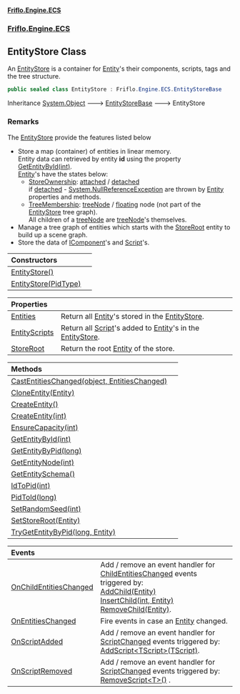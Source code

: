 #### [Friflo.Engine.ECS](index.md 'index')
### [Friflo.Engine.ECS](Friflo.Engine.ECS.md 'Friflo.Engine.ECS')

## EntityStore Class

An [EntityStore](EntityStore.md 'Friflo.Engine.ECS.EntityStore') is a container for [Entity](Entity.md 'Friflo.Engine.ECS.Entity')'s their components, scripts, tags
and the tree structure.

```csharp
public sealed class EntityStore : Friflo.Engine.ECS.EntityStoreBase
```

Inheritance [System.Object](https://docs.microsoft.com/en-us/dotnet/api/System.Object 'System.Object') &#129106; [EntityStoreBase](EntityStoreBase.md 'Friflo.Engine.ECS.EntityStoreBase') &#129106; EntityStore

### Remarks
The [EntityStore](EntityStore.md 'Friflo.Engine.ECS.EntityStore') provide the features listed below
- Store a map (container) of entities in linear memory.<br/>
  Entity data can retrieved by entity <b>id</b> using the property [GetEntityById(int)](EntityStore.GetEntityById(int).md 'Friflo.Engine.ECS.EntityStore.GetEntityById(int)').<br/>[Entity](Entity.md 'Friflo.Engine.ECS.Entity')'s have the states below:<br/>
  - [StoreOwnership](StoreOwnership.md 'Friflo.Engine.ECS.StoreOwnership'): [attached](StoreOwnership.md#Friflo.Engine.ECS.StoreOwnership.attached 'Friflo.Engine.ECS.StoreOwnership.attached') / [detached](StoreOwnership.md#Friflo.Engine.ECS.StoreOwnership.detached 'Friflo.Engine.ECS.StoreOwnership.detached')<br/>
                      if [detached](StoreOwnership.md#Friflo.Engine.ECS.StoreOwnership.detached 'Friflo.Engine.ECS.StoreOwnership.detached') - [System.NullReferenceException](https://docs.microsoft.com/en-us/dotnet/api/System.NullReferenceException 'System.NullReferenceException') are thrown by [Entity](Entity.md 'Friflo.Engine.ECS.Entity') properties and methods.
  - [TreeMembership](TreeMembership.md 'Friflo.Engine.ECS.TreeMembership'): [treeNode](TreeMembership.md#Friflo.Engine.ECS.TreeMembership.treeNode 'Friflo.Engine.ECS.TreeMembership.treeNode') / [floating](TreeMembership.md#Friflo.Engine.ECS.TreeMembership.floating 'Friflo.Engine.ECS.TreeMembership.floating') node (not part of the [EntityStore](EntityStore.md 'Friflo.Engine.ECS.EntityStore') tree graph).<br/>
                      All children of a [treeNode](TreeMembership.md#Friflo.Engine.ECS.TreeMembership.treeNode 'Friflo.Engine.ECS.TreeMembership.treeNode') are [treeNode](TreeMembership.md#Friflo.Engine.ECS.TreeMembership.treeNode 'Friflo.Engine.ECS.TreeMembership.treeNode')'s themselves.
- Manage a tree graph of entities which starts with the [StoreRoot](EntityStore.StoreRoot.md 'Friflo.Engine.ECS.EntityStore.StoreRoot') entity to build up a scene graph.
- Store the data of [IComponent](IComponent.md 'Friflo.Engine.ECS.IComponent')'s and [Script](Script.md 'Friflo.Engine.ECS.Script')'s.

| Constructors | |
| :--- | :--- |
| [EntityStore()](EntityStore.EntityStore().md 'Friflo.Engine.ECS.EntityStore.EntityStore()') | |
| [EntityStore(PidType)](EntityStore.EntityStore(PidType).md 'Friflo.Engine.ECS.EntityStore.EntityStore(Friflo.Engine.ECS.PidType)') | |

| Properties | |
| :--- | :--- |
| [Entities](EntityStore.Entities.md 'Friflo.Engine.ECS.EntityStore.Entities') | Return all [Entity](Entity.md 'Friflo.Engine.ECS.Entity')'s stored in the [EntityStore](EntityStore.md 'Friflo.Engine.ECS.EntityStore'). |
| [EntityScripts](EntityStore.EntityScripts.md 'Friflo.Engine.ECS.EntityStore.EntityScripts') | Return all [Script](Script.md 'Friflo.Engine.ECS.Script')'s added to [Entity](Entity.md 'Friflo.Engine.ECS.Entity')'s in the [EntityStore](EntityStore.md 'Friflo.Engine.ECS.EntityStore'). |
| [StoreRoot](EntityStore.StoreRoot.md 'Friflo.Engine.ECS.EntityStore.StoreRoot') | Return the root [Entity](Entity.md 'Friflo.Engine.ECS.Entity') of the store. |

| Methods | |
| :--- | :--- |
| [CastEntitiesChanged(object, EntitiesChanged)](EntityStore.CastEntitiesChanged(object,EntitiesChanged).md 'Friflo.Engine.ECS.EntityStore.CastEntitiesChanged(object, Friflo.Engine.ECS.EntitiesChanged)') | |
| [CloneEntity(Entity)](EntityStore.CloneEntity(Entity).md 'Friflo.Engine.ECS.EntityStore.CloneEntity(Friflo.Engine.ECS.Entity)') | |
| [CreateEntity()](EntityStore.CreateEntity().md 'Friflo.Engine.ECS.EntityStore.CreateEntity()') | |
| [CreateEntity(int)](EntityStore.CreateEntity(int).md 'Friflo.Engine.ECS.EntityStore.CreateEntity(int)') | |
| [EnsureCapacity(int)](EntityStore.EnsureCapacity(int).md 'Friflo.Engine.ECS.EntityStore.EnsureCapacity(int)') | |
| [GetEntityById(int)](EntityStore.GetEntityById(int).md 'Friflo.Engine.ECS.EntityStore.GetEntityById(int)') | |
| [GetEntityByPid(long)](EntityStore.GetEntityByPid(long).md 'Friflo.Engine.ECS.EntityStore.GetEntityByPid(long)') | |
| [GetEntityNode(int)](EntityStore.GetEntityNode(int).md 'Friflo.Engine.ECS.EntityStore.GetEntityNode(int)') | |
| [GetEntitySchema()](EntityStore.GetEntitySchema().md 'Friflo.Engine.ECS.EntityStore.GetEntitySchema()') | |
| [IdToPid(int)](EntityStore.IdToPid(int).md 'Friflo.Engine.ECS.EntityStore.IdToPid(int)') | |
| [PidToId(long)](EntityStore.PidToId(long).md 'Friflo.Engine.ECS.EntityStore.PidToId(long)') | |
| [SetRandomSeed(int)](EntityStore.SetRandomSeed(int).md 'Friflo.Engine.ECS.EntityStore.SetRandomSeed(int)') | |
| [SetStoreRoot(Entity)](EntityStore.SetStoreRoot(Entity).md 'Friflo.Engine.ECS.EntityStore.SetStoreRoot(Friflo.Engine.ECS.Entity)') | |
| [TryGetEntityByPid(long, Entity)](EntityStore.TryGetEntityByPid(long,Entity).md 'Friflo.Engine.ECS.EntityStore.TryGetEntityByPid(long, Friflo.Engine.ECS.Entity)') | |

| Events | |
| :--- | :--- |
| [OnChildEntitiesChanged](EntityStore.OnChildEntitiesChanged.md 'Friflo.Engine.ECS.EntityStore.OnChildEntitiesChanged') | Add / remove an event handler for [ChildEntitiesChanged](ChildEntitiesChanged.md 'Friflo.Engine.ECS.ChildEntitiesChanged') events triggered by:<br/>[AddChild(Entity)](Entity.AddChild(Entity).md 'Friflo.Engine.ECS.Entity.AddChild(Friflo.Engine.ECS.Entity)')<br/>[InsertChild(int, Entity)](Entity.InsertChild(int,Entity).md 'Friflo.Engine.ECS.Entity.InsertChild(int, Friflo.Engine.ECS.Entity)')<br/>[RemoveChild(Entity)](Entity.RemoveChild(Entity).md 'Friflo.Engine.ECS.Entity.RemoveChild(Friflo.Engine.ECS.Entity)'). |
| [OnEntitiesChanged](EntityStore.OnEntitiesChanged.md 'Friflo.Engine.ECS.EntityStore.OnEntitiesChanged') | Fire events in case an [Entity](Entity.md 'Friflo.Engine.ECS.Entity') changed. |
| [OnScriptAdded](EntityStore.OnScriptAdded.md 'Friflo.Engine.ECS.EntityStore.OnScriptAdded') | Add / remove an event handler for [ScriptChanged](ScriptChanged.md 'Friflo.Engine.ECS.ScriptChanged') events triggered by:<br/>[AddScript&lt;TScript&gt;(TScript)](Entity.AddScript_TScript_(TScript).md 'Friflo.Engine.ECS.Entity.AddScript<TScript>(TScript)'). |
| [OnScriptRemoved](EntityStore.OnScriptRemoved.md 'Friflo.Engine.ECS.EntityStore.OnScriptRemoved') | Add / remove an event handler for [ScriptChanged](ScriptChanged.md 'Friflo.Engine.ECS.ScriptChanged') events triggered by:<br/>[RemoveScript&lt;T&gt;()](Entity.RemoveScript_T_().md 'Friflo.Engine.ECS.Entity.RemoveScript<T>()') . |
